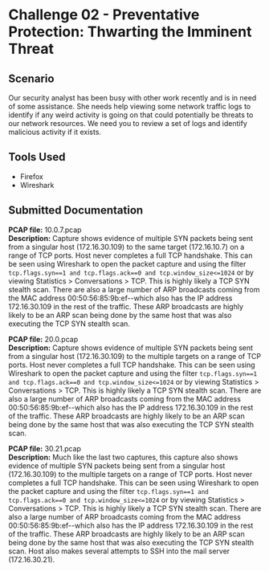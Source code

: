 # Challenge 02 - Preventative Protection: Thwarting the Imminent Threat

## Scenario

Our security analyst has been busy with other work recently and is in need of some assistance. She needs help viewing some network traffic logs to identify if any weird activity is going on that could potentially be threats to our network resources. We need you to review a set of logs and identify malicious activity if it exists.

## Tools Used
- Firefox
- Wireshark

## Submitted Documentation


**PCAP file:** 10.0.7.pcap<br>
**Description:** Capture shows evidence of multiple SYN packets being sent from a singular host (172.16.30.109) to the same target (172.16.10.7) on a range of TCP ports. Host never completes a full TCP handshake. This can be seen using Wireshark to open the packet capture and using the filter `tcp.flags.syn==1 and tcp.flags.ack==0 and tcp.window_size<=1024` or by viewing Statistics > Conversations > TCP. This is highly likely a TCP SYN stealth scan. There are also a large number of ARP broadcasts coming from the MAC address 00:50:56:85:9b:ef--which also has the IP address 172.16.30.109 in the rest of the traffic. These ARP broadcasts are highly likely to be an ARP scan being done by the same host that was also executing the TCP SYN stealth scan.

**PCAP file:** 20.0.pcap<br>
**Description:** Capture shows evidence of multiple SYN packets being sent from a singular host (172.16.30.109) to the multiple targets on a range of TCP ports. Host never completes a full TCP handshake. This can be seen using Wireshark to open the packet capture and using the filter `tcp.flags.syn==1 and tcp.flags.ack==0 and tcp.window_size<=1024` or by viewing Statistics > Conversations > TCP. This is highly likely a TCP SYN stealth scan. There are also a large number of ARP broadcasts coming from the MAC address 00:50:56:85:9b:ef--which also has the IP address 172.16.30.109 in the rest of the traffic. These ARP broadcasts are highly likely to be an ARP scan being done by the same host that was also executing the TCP SYN stealth scan.

**PCAP file:** 30.21.pcap<br>
**Description:** Much like the last two captures, this capture also shows evidence of multiple SYN packets being sent from a singular host (172.16.30.109) to the multiple targets on a range of TCP ports. Host never completes a full TCP handshake. This can be seen using Wireshark to open the packet capture and using the filter `tcp.flags.syn==1 and tcp.flags.ack==0 and tcp.window_size<=1024` or by viewing Statistics > Conversations > TCP. This is highly likely a TCP SYN stealth scan. There are also a large number of ARP broadcasts coming from the MAC address 00:50:56:85:9b:ef--which also has the IP address 172.16.30.109 in the rest of the traffic. These ARP broadcasts are highly likely to be an ARP scan being done by the same host that was also executing the TCP SYN stealth scan. Host also makes several attempts to SSH into the mail server (172.16.30.21).